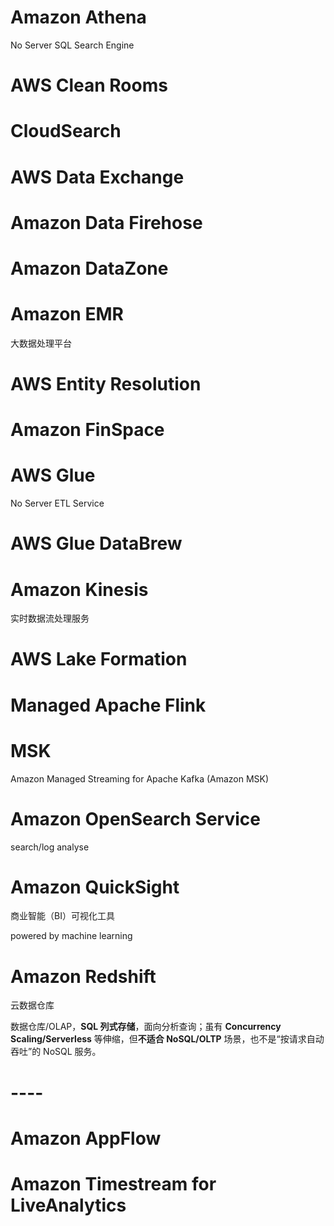 # Amazon Athena

No Server SQL Search Engine

# AWS Clean Rooms

# CloudSearch

# AWS Data Exchange

# Amazon Data Firehose

# Amazon DataZone

# Amazon EMR

大数据处理平台

# AWS Entity Resolution

# Amazon FinSpace

# AWS Glue

No Server ETL Service

# AWS Glue DataBrew

# Amazon Kinesis

实时数据流处理服务

# AWS Lake Formation

# Managed Apache Flink

# MSK

Amazon Managed Streaming for Apache Kafka (Amazon MSK)

# Amazon OpenSearch Service

search/log analyse

# Amazon QuickSight

商业智能（BI）可视化工具

powered by machine learning



# Amazon Redshift

云数据仓库

数据仓库/OLAP，**SQL 列式存储**，面向分析查询；虽有 **Concurrency Scaling/Serverless** 等伸缩，但**不适合 NoSQL/OLTP** 场景，也不是“按请求自动吞吐”的 NoSQL 服务。

# ----

# Amazon AppFlow 

# Amazon Timestream for LiveAnalytics

